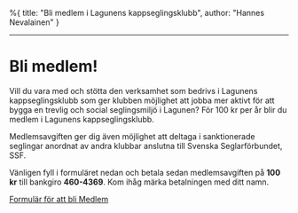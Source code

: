 %{
title: "Bli medlem i Lagunens kappseglingsklubb",
author: "Hannes Nevalainen"
}

---

# Bli medlem!

Vill du vara med och stötta den verksamhet som bedrivs i Lagunens kappseglingsklubb som ger klubben möjlighet att jobba mer aktivt för att bygga en trevlig och social seglingsmiljö i Lagunen? För 100 kr per år blir du medlem i Lagunens kappseglingsklubb.

Medlemsavgiften ger dig även möjlighet att deltaga i sanktionerade seglingar anordnat av andra klubbar anslutna till Svenska Seglarförbundet, SSF.

Vänligen fyll i formuläret nedan och betala sedan medlemsavgiften på **100 kr** till bankgiro **460-4369**. Kom ihåg märka betalningen med ditt namn.

[Formulär för att bli Medlem](https://docs.google.com/forms/d/1eSG_S1XM6y5zJUyNP1jqyiOYGh_3THqaHYv9kqD89YU/edit?fbclid=IwAR3ZEAXGSXaxM94XoK96wqmtumY8bjdlxT3MmDJP3T8911uwf84v9i_f8Ek_aem_ASI6NBGBmRiSrIj6UCddkDsDevEYhQzkfNDl2157c8iThsV2cdtVBDHl4NUZPkiK0gVbD2-1jSM6C_a8SplSEFkL)
